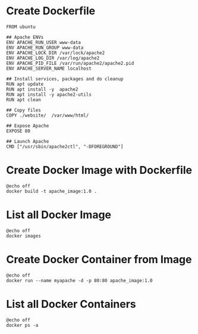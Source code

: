# Create Dockerfile
```shell
FROM ubuntu 

## Apache ENVs
ENV APACHE_RUN_USER www-data
ENV APACHE_RUN_GROUP www-data
ENV APACHE_LOCK_DIR /var/lock/apache2
ENV APACHE_LOG_DIR /var/log/apache2
ENV APACHE_PID_FILE /var/run/apache2/apache2.pid
ENV APACHE_SERVER_NAME localhost

## Install services, packages and do cleanup
RUN apt update 
RUN apt install -y  apache2 
RUN apt install -y apache2-utils 
RUN apt clean 

## Copy files
COPY ./website/  /var/www/html/

## Expose Apache
EXPOSE 80

## Launch Apache
CMD ["/usr/sbin/apache2ctl", "-DFOREGROUND"]
```

# Create Docker Image with Dockerfile
```shell
@echo off
docker build -t apache_image:1.0 .
```
# List all Docker Image
```shell
@echo off
docker images
```

# Create Docker Container from Image
```shell
@echo off
docker run --name myapache -d -p 80:80 apache_image:1.0
```
# List all Docker Containers 
```shell
@echo off
docker ps -a
```
